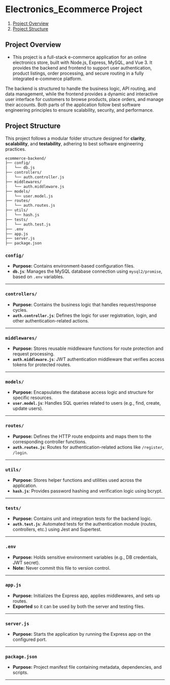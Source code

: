 # Electronics_Ecommerce Project

1. [Project Overview](##Project-overview)
2. [Project Structure](##Project-structure)




## Project Overview
- This project is a full-stack e-commerce application for an online electronics store, built with Node.js, Express, MySQL, and Vue 3. It provides the backend and frontend to support user authentication, product listings, order processing, and secure routing in a fully integrated e-commerce platform.

The backend is structured to handle the business logic, API routing, and data management, while the frontend provides a dynamic and interactive user interface for customers to browse products, place orders, and manage their accounts. Both parts of the application follow best software engineering principles to ensure scalability, security, and performance.

## Project Structure
This project follows a modular folder structure designed for **clarity**, **scalability**, and **testability**, adhering to best software engineering practices.

```bash
ecommerce-backend/
├── config/
│   └── db.js
├── controllers/
│   └── auth.controller.js
├── middlewares/
│   └── auth.middleware.js
├── models/
│   └── user.model.js
├── routes/
│   └── auth.routes.js
├── utils/
│   └── hash.js
├── tests/
│   └── auth.test.js
├── .env
├── app.js
├── server.js
├── package.json
```

### `config/`

* **Purpose:** Contains environment-based configuration files.
* **`db.js`**: Manages the MySQL database connection using `mysql2/promise`, based on `.env` variables.

---

### `controllers/`

* **Purpose:** Contains the business logic that handles request/response cycles.
* **`auth.controller.js`**: Defines the logic for user registration, login, and other authentication-related actions.

---

### `middlewares/`

* **Purpose:** Stores reusable middleware functions for route protection and request processing.
* **`auth.middleware.js`**: JWT authentication middleware that verifies access tokens for protected routes.

---

### `models/`

* **Purpose:** Encapsulates the database access logic and structure for specific resources.
* **`user.model.js`**: Handles SQL queries related to users (e.g., find, create, update users).

---

### `routes/`

* **Purpose:** Defines the HTTP route endpoints and maps them to the corresponding controller functions.
* **`auth.routes.js`**: Routes for authentication-related actions like `/register`, `/login`.

---

### `utils/`

* **Purpose:** Stores helper functions and utilities used across the application.
* **`hash.js`**: Provides password hashing and verification logic using bcrypt.

---

### `tests/`

* **Purpose:** Contains unit and integration tests for the backend logic.
* **`auth.test.js`**: Automated tests for the authentication module (routes, controllers, etc.) using Jest and Supertest.

---

### `.env`

* **Purpose:** Holds sensitive environment variables (e.g., DB credentials, JWT secret).
* **Note:** Never commit this file to version control.

---

### `app.js`

* **Purpose:** Initializes the Express app, applies middlewares, and sets up routes.
* **Exported** so it can be used by both the server and testing files.

---

### `server.js`

* **Purpose:** Starts the application by running the Express app on the configured port.

---

### `package.json`

* **Purpose:** Project manifest file containing metadata, dependencies, and scripts.

---
